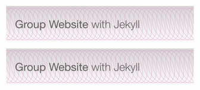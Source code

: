 [![Group Website with Jekyll](../images/site_banner.png)]((https://JulianKarlBauer.github.io/group-website/))

[![Group Website with Jekyll](./images/site_banner.png)](https://JulianKarlBauer.github.io/group-website/)
